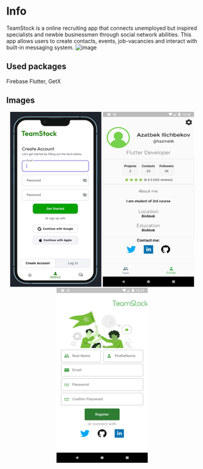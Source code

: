 # Info
TeamStock is a online recruiting app that connects unemployed but inspired specialists and newbie businessmen through social network abilities. 
	This app allows users to create contacts, events, job-vacancies and interact with built-in messaging system.
![image](https://github.com/HazmatG/TeamStock/assets/72803057/59a96895-195e-482f-a86c-fe29030b5a49)
## Used packages
Firebase Flutter, GetX
## Images
<p float="left" align="middle">
<img src="templateimages/photo_2024-09-30_10-33-29.jpg" width="240" height="460">
<img src="templateimages/sc_2.png" width="240" height="460">
<img src="templateimages/sc_5.png" width="240" height="460">
</p>
